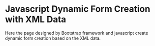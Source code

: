 # Javascript Dynamic Form Creation with XML Data

Here the page designed by Bootstrap framework and javascript create dynamic form creation based on the XML data.
